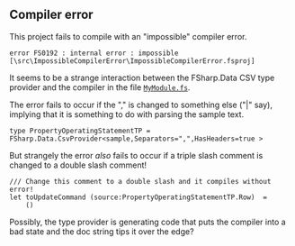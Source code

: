 ## Compiler error

This project fails to compile with an "impossible" compiler error.

```
error FS0192 : internal error : impossible [\src\ImpossibleCompilerError\ImpossibleCompilerError.fsproj]
```


It seems to be a strange interaction between the FSharp.Data CSV type provider and the compiler in the file [`MyModule.fs`](src/ImpossibleCompilerError/MyModule.fs).

The error fails to occur if the "," is changed to something else ("|" say), implying that it is something to do with parsing the sample text.

```
type PropertyOperatingStatementTP = FSharp.Data.CsvProvider<sample,Separators=",",HasHeaders=true >
```

But strangely the error _also_ fails to occur if a triple slash comment is changed to a double slash comment!

```
/// Change this comment to a double slash and it compiles without error! 
let toUpdateCommand (source:PropertyOperatingStatementTP.Row)  =
    ()
```

Possibly, the type provider is generating code that puts the compiler into a bad state and the doc string tips it over the edge? 